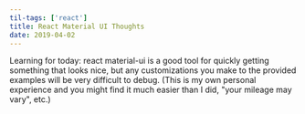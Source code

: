 ```yaml
---
til-tags: ['react']
title: React Material UI Thoughts
date: 2019-04-02
---
```


Learning for today: react material-ui is a good tool for quickly getting something that looks nice, but any customizations you make to the provided examples will be very difficult to debug. (This is my own personal experience and you might find it much easier than I did, "your mileage may vary", etc.)